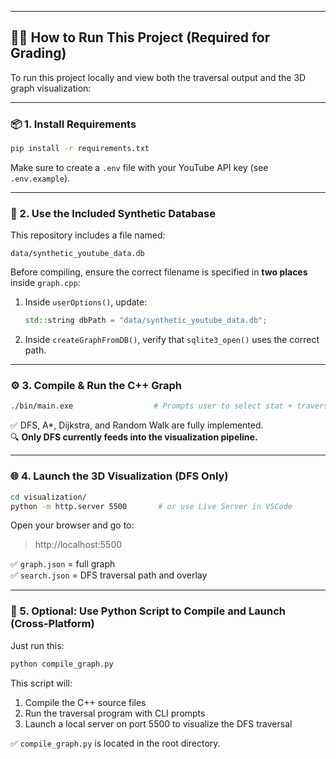
---

## 🏃‍♂️ How to Run This Project (Required for Grading)

To run this project locally and view both the traversal output and the 3D graph visualization:

---

### 📦 1. Install Requirements

```bash
pip install -r requirements.txt
```

Make sure to create a `.env` file with your YouTube API key (see `.env.example`).

---

### 📁 2. Use the Included Synthetic Database

This repository includes a file named:

```plaintext
data/synthetic_youtube_data.db
```

Before compiling, ensure the correct filename is specified in **two places** inside `graph.cpp`:
1. Inside `userOptions()`, update:
   ```cpp
   std::string dbPath = "data/synthetic_youtube_data.db";
   ```
2. Inside `createGraphFromDB()`, verify that `sqlite3_open()` uses the correct path.

---

### ⚙️ 3. Compile & Run the C++ Graph

```bash
./bin/main.exe                  # Prompts user to select stat + traversal type
```

✅ DFS, A*, Dijkstra, and Random Walk are fully implemented.  
🔍 **Only DFS currently feeds into the visualization pipeline.**

---

### 🌐 4. Launch the 3D Visualization (DFS Only)

```bash
cd visualization/
python -m http.server 5500       # or use Live Server in VSCode
```

Open your browser and go to:

> http://localhost:5500

✅ `graph.json` = full graph  
✅ `search.json` = DFS traversal path and overlay


---

### 🐍 5. Optional: Use Python Script to Compile and Launch (Cross-Platform)

Just run this:

```bash
python compile_graph.py
```

This script will:
1. Compile the C++ source files
2. Run the traversal program with CLI prompts
3. Launch a local server on port 5500 to visualize the DFS traversal

✅ `compile_graph.py` is located in the root directory.
